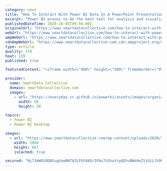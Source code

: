 ```yaml
---
category: news
title: "How To Interact With Power BI Data In A PowerPoint Presentation"
excerpt: "Power BI proves to be the best tool for analysis and visualization of data. Cloud-based Power BI technology is a forerunner for corporate executives. Microsoft Power BI is a Business Intelligence and Data Visualization tool which assists organizations to ..."
publishedDateTime: 2020-10-05T09:56:00Z
originalUrl: "https://www.smartdatacollective.com/how-to-interact-with-power-bi-data-in-powerpoint-presentation/"
webUrl: "https://www.smartdatacollective.com/how-to-interact-with-power-bi-data-in-powerpoint-presentation/"
ampWebUrl: "https://www.smartdatacollective.com/how-to-interact-with-power-bi-data-in-powerpoint-presentation/amp/"
cdnAmpWebUrl: "https://www-smartdatacollective-com.cdn.ampproject.org/c/s/www.smartdatacollective.com/how-to-interact-with-power-bi-data-in-powerpoint-presentation/amp/"
type: article
quality: 159
heat: 159
published: true

featuredContent: "<iframe width=\"800\" height=\"500\" frameborder=\"0\" src=\"https://www.youtube.com/embed/EB_falKvVc4\" allow=\"accelerometer; autoplay; encrypted-media; gyroscope; picture-in-picture\" allowfullscreen></iframe>"

provider:
  name: SmartData Collective
  domain: smartdatacollective.com
  images:
    - url: "https://everyday-cc.github.io/powerbi/assets/images/organizations/curbal.com-50x50.jpg"
      width: 50
      height: 50

topics:
  - Power BI
  - Power BI Desktop

images:
  - url: "https://www.smartdatacollective.com/wp-content/uploads/2020/10/power-bi-data.jpg"
    width: 1000
    height: 667
    isCached: true

secured: "Nj73mWOSODB5ugUowMWTAZLPSFA8SrIPAu7UShuYrpQEhvBWkHeZYiOiLJS96BCCiXpcTOxNSUgoqSLdEoirEtEBzVCFKzCJVayRWsHPFbhl1gKLf5MtDloA+OUtLATybA/RQks0nZpMwpP1Q0zEgPmeoOCPApeFjwPtA2EbdTI35GRc2kGEaFkwPrA99sEGONWcTF3ANJkMBsxwb6oSWd7v4lxHFtN6fHxAGsho3z8rqfwmMvt+8Fm2NqQhFH1ibddH5fQIV5oHBSNr9AOnHAfI0bqiKyys495F/vTtyGymkDHKix30mKj/uXV4PbQI6e1Ug2DMeSGhdaUBqjEIUEdgLZeiPOaSTnC0UXjL3oHmjE2Yp3W3jNdLSa5fWJ6UBLQAQ00goQXwcuv6XBMTl+Dz625lZ9qifj5lx1ik/R8bS9/MSwWU1iLmkl6KKi//8eFbkieizh594n7WBSwdtw==;cQMrP0IqUBGHkHa3SytZ3g=="
---
```


